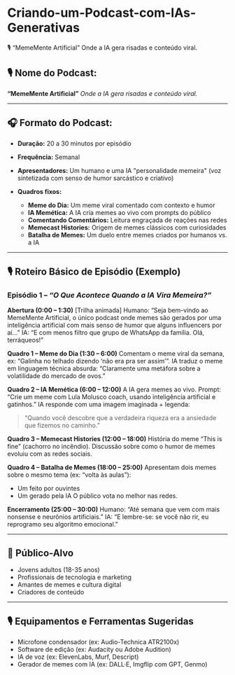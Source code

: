 # Criando-um-Podcast-com-IAs-Generativas
🎙️ “MemeMente Artificial” Onde a IA gera risadas e conteúdo viral.


## 🎙️ Nome do Podcast:

**“MemeMente Artificial”**
*Onde a IA gera risadas e conteúdo viral.*

---

## 🎧 Formato do Podcast:

* **Duração:** 20 a 30 minutos por episódio
* **Frequência:** Semanal
* **Apresentadores:** Um humano e uma IA "personalidade memeira" (voz sintetizada com senso de humor sarcástico e criativo)
* **Quadros fixos:**

  * **Meme do Dia:** Um meme viral comentado com contexto e humor
  * **IA Memética:** A IA cria memes ao vivo com prompts do público
  * **Comentando Comentários:** Leitura engraçada de reações nas redes
  * **Memecast Histories:** Origem de memes clássicos com curiosidades
  * **Batalha de Memes:** Um duelo entre memes criados por humanos vs. a IA

---

## 🎙️ Roteiro Básico de Episódio (Exemplo)

### Episódio 1 – *“O Que Acontece Quando a IA Vira Memeira?”*

**Abertura (0:00 – 1:30)**
\[Trilha animada]
Humano: “Seja bem-vindo ao MemeMente Artificial, o único podcast onde memes são gerados por uma inteligência artificial com mais senso de humor que alguns influencers por aí…”
IA: “E com menos filtro que grupo de WhatsApp da família. Olá, terráqueos!”

**Quadro 1 – Meme do Dia (1:30 – 6:00)**
Comentam o meme viral da semana, ex: “Galinha no telhado dizendo ‘não era pra ser assim’”.
IA traduz o meme em linguagem técnica absurda: “Claramente uma metáfora sobre a volatilidade do mercado de ovos.”

**Quadro 2 – IA Memética (6:00 – 12:00)**
A IA gera memes ao vivo.
Prompt: “Crie um meme com Lula Molusco coach, usando inteligência artificial e gatinhos.”
IA responde com uma imagem imaginada + legenda:

> “Quando você descobre que a verdadeira riqueza era a ansiedade que fizemos no caminho.”

**Quadro 3 – Memecast Histories (12:00 – 18:00)**
História do meme “This is fine” (cachorro no incêndio).
Discussão sobre como o humor de memes evoluiu com as redes sociais.

**Quadro 4 – Batalha de Memes (18:00 – 25:00)**
Apresentam dois memes sobre o mesmo tema (ex: “volta às aulas”):

* Um feito por ouvintes
* Um gerado pela IA
  O público vota no melhor nas redes.

**Encerramento (25:00 – 30:00)**
Humano: “Até semana que vem com mais nonsense e neurônios artificiais.”
IA: “E lembre-se: se você não rir, eu reprogramo seu algoritmo emocional.”

---

## 🎯 Público-Alvo

* Jovens adultos (18-35 anos)
* Profissionais de tecnologia e marketing
* Amantes de memes e cultura digital
* Criadores de conteúdo

---

## 🎙️ Equipamentos e Ferramentas Sugeridas

* Microfone condensador (ex: Audio-Technica ATR2100x)
* Software de edição (ex: Audacity ou Adobe Audition)
* IA de voz (ex: ElevenLabs, Murf, Descript)
* Gerador de memes com IA (ex: DALL·E, Imgflip com GPT, Genmo)

